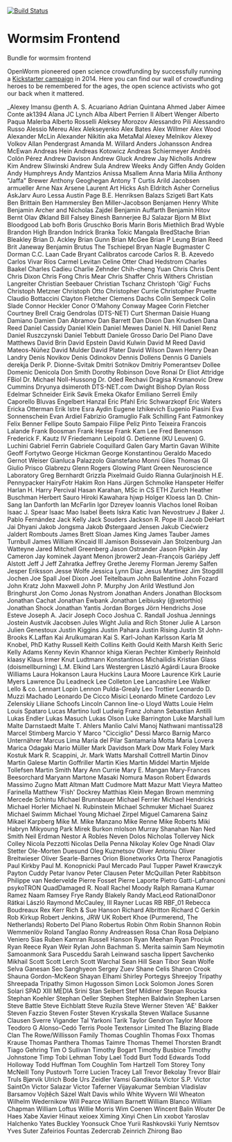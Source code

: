 [![Build Status](https://travis-ci.org/openworm/org.geppetto.frontend.png?branch=master)](https://travis-ci.org/openworm/org.geppetto.frontend)

# Wormsim Frontend

Bundle for wormsim frontend

OpenWorm pioneered open science crowdfunding by successfully running a <a href="https://www.kickstarter.com/projects/openworm/openworm-a-digital-organism-in-your-browser" target="_blank">Kickstarter campaign</a> in 2014. Here you can find our wall of crowdfunding heroes to be remembered for the ages, the open science activists who got our back when it mattered.

_Alexey Imansu
@enth
A. S.
Acuariano
Adrian Quintana
Ahmed Jaber
Aimee Conte
ak1394
Alana JC Lynch
Alba
Albert Perrien II
Albert Wenger
Alberto Paqua Malerba
Alberto Rosselli
Aleksey Morozov
Alessandro Pili
Alessandro Russo
Alessio Mereu
Alex Alekseyenko
Alex Bates
Alex Willmer
Alex Wood
Alexander McLin
Alexander Nikitin aka MetaMal
Alexey Melnikov
Alexey Volkov
Allan Pendergrast
Amanda M. Willard
Anders Johansson
Andrea McEwan
Andreas Hein
Andreas Kotowicz
Andreas Schiermeyer
Andrés Colón Pérez
Andrew Davison
Andrew Gluck
Andrew Jay Nicholls
Andrew Kim
Andrew Sliwinski
Andrew Sula
Andrew Weeks
Andy Giffen
Andy Golden
Andy Humphreys
Andy Mantzios
Anissa Msallem
Anna Maria Milia
Anthony "Jaffa" Brewer
Anthony Geoghegan
Antony T Curtis
Arild Jacobsen
armueller
Arne Nax
Arsene Laurent
Art Hicks
Ash Eldritch
Asher Cornelius
AskJarv
Auro Lessa
Austin Page
B.E. Henriksen
Balazs Szigeti
Bart Kats
Ben Brittain
Ben Hammersley
Ben Miller-Jacobson
Benjamen Henry White
Benjamin Archer and Nicholas Zajdel
Benjamin Auffarth
Benjamin Hitov
Bernt Olav Økland
Bill Falsey
Binesh Bannerjee
BJ Salazar
Bjorn M
Blixt
Bloodgood Lab
bofh
Boris Gruschko
Boris Marin
Boris Miethlich
Brad Wyble
Brandon High
Brandon Indrick
Branka Tokic Mangala
BredStache
Brian Bleakley
Brian D. Ackley
Brian Gunn
Brian McGee
Brian P Leung
Brian Reed
Brit Janeway Benjamin
Brutus The Tschiepel
Bryan Nagle
Bugmaster
C Dorman
C.C. Laan
Cade Bryant
Calibratos
carcode
Carlos R. B. Azevedo
Carlos Vivar Ríos
Carmel Levitan
Celine Otter
Chad Hedstrom
Charles Baakel
Charles Cadieu
Charlie Zehnder
Chih-cheng Yuan
Chris
Chris Dent
Chris Dixon
Chris Fong
Chris Mear
Chris Shaffer
Chris Withers
Christian Langreiter
Christian Seebauer
Christian Tschanz
Christoph 'Gigi' Fuchs
Christoph Metzner
Christoph Otto
Christopher Currie
Christopher Pruette
Claudio Bottaccini
Clayton Fletcher
Clemens Dachs
Colin Sempeck
Colin Slade
Connor Heckler
Conor O'Mahony
Conway Magee
Corin Fletcher
Courtney Brell
Craig Gendrolas (DTS-NET)
Curt Sherman
Daisie Huang
Damiano
Damien
Dan Abramov
Dan Barrett
Dan Dixon
Dan Knudsen
Dana Reed
Daniel Cassidy
Daniel Klein
Daniel Mewes
Daniel N. Hill
Daniel Renz
Daniel Ruszczynski
Daniel Tebbutt
Daniele Grosso
Dario Del Piano
Dave Matthews
David Brin
David Epstein
David Kulwin
David M Reed
David Mateos-Núñez
David Mulder
David Plater
David Wilson
Dawn Henry
Dean Landry
Denis Novikov
Denis Odinokov
Dennis Dollens
Dennis G Daniels
derekja
Derik P.
Dionne-Svitak
Dmitri Sotnikov
Dmitriy Pomerantsev
Dollee
Domenic Denicola
Don Smith
Dorothy Robinson
Dove Ronai
Dr Eliot Attridge FBiol
Dr. Michael Noll-Hussong
Dr. Oded Rechavi
Dragisa Krsmanovic
Drew Cummins
Dryunya
dsimeroth
DTS-NET.com
Dwight Bishop
Dylan Ross
Edelmar Schneider
Eirik Søvik
Emeka Okafor
Emiliano Serreli
Emily Caporello Bluvas
Engelbert Hanzal
Eric Pfahl
Eric Schwarzkopf
Eric Waters
Ericka Otterman
Erik Istre
Esra Aydin
Eugene Izhikevich
Eugenio Piasini
Eva Sonnenschein
Evan Ardiel
Fabrizio Gramuglio
Falk Schilling
Fant
Fatmonkey
Felix Benner
Fellipe Souto Sampaio
Filipe Peliz Pinto Teixeira
Francois Lalande
Frank Boosman
Frank Hesse
Frank Kam Lee
Fred Benenson
Frederick F. Kautz IV
Friedemann Leipold
G. Detienne (KU Leuven)
G. Luchini
Gabriel Ferrin
Gabriele Coquillard
Galen
Gary Martin
Gavan Wilhite
Geoff Fortytwo
George Hickman
George Konstantinou
Geraldo Macedo
Gernot Weiser
Gianluca Palazzolo
Gianstefano Monni
Giles Thomas
GI
Giulio Prisco
Glabrezu
Glenn Rogers
Glowing Plant
Green Neuroscience Laboratory
Greg Bernhardt
Grizzla Pixelmaid
Guido Rianna
Gularjinoish
H.E. Pennypacker
HairyFotr
Hakim Ron
Hans Jürgen Schmolke
Hanspeter Helfer
Harlan H.
Harry Percival
Hasan Karahan, MSc in CS ETH Zurich
Heather Buschman
Herbert Sauro
Hiroki Kawahara
hjwp
Holger Kloess
Ian D. Chin-Sang
Ian Danforth
Ian McFarlin
Igor Dzreyev
Ioannis Vlachos
Ionel Roiban
Isaac J. Spear
Isaac Mao
Isabel Beets
Iskra Katic
Ivan Nevostruev
J Baker
J. Pablo Fernández
Jack Kelly
Jack Souders
Jackson R. Pope III
Jacob DeHart
Jai Dhyani
Jakob Jongsma
Jakob Østergaard Jensen
Jakub Ciećwierz
Jaldert Rombouts
James Brett Sloan
James King
James Tauber
James Turnbull
James William Kincaid III
Jamison Boissevain
Jan Stolzenburg
Jan Watteyne
Jared Mitchell Greenberg
Jason Ostrander
Jason Pipkin
Jay Cameron
Jay kominek
Jayant Menon
jbrower2
Jean-François Gariépy
Jeff Alstott
Jeff J
Jeff Zahratka
Jeffrey Grethe
Jeremy Florman
Jeremy Salfen
Jesper Eriksson
Jesse Wolfe
Jessica Lynn Diaz
Jesus Martinez
Jim Stogdill
Jochen
Joe Spall
Joel Dixon
Joel Teitelbaum
John Ballentine
John Fozard
John Kratz
John Maxwell
John P. Murphy
Jon Arild Westlund
Jon Bringhurst
Jon Como
Jonas Nystrom
Jonathan Anders
Jonathan Blocksom
Jonathan Cachat
Jonathan Ewbank
Jonathan Leibiusky (@xetorthio)
Jonathan Shock
Jonathan Yantis
Jordan Borges
Jörn Hendrichs
Jose Esteve
Joseph A. Jacir
Joseph Coco
Joshua C. Randall
Joshua Jennings
Jostein Austvik Jacobsen
Jules Wight
Julia and Rich Stoner
Julie A Larson
Julien Genestoux
Justin Kiggins
Justin Pahara
Justin Rising
Justin St John-Brooks
K.Laffan
Kai Arulkumaran
Kai S.
Karl-Johan Karlsson
Karla M Knobel, PhD
Kathy Russell
Keith Collins
Keith Gould
Keith Marsh
Keith Seric
Kelly Adams
Kenny
Kevin
Khannor
khiga
Kieran Pechter
Kimberly Reinhold
klaasy
Klaus Irmer
Knut Ludtmann
Konstantinos Michailidis
Kristian Glass (doismellburning)
L.M. Elkind
Lars Westergren
László Agárdi
Laura Brooke Williams
Laura Hokanson
Laura Huckins
Laura Moore
Laurence Kirk
Laurie Myers
Lawrence Du
Leadneck
Lee Colleton
Lee Lancashire
Lee Walker
Lello & co.
Lennart Lopin
Lennon Pulda-Grealy
Leo Trottier
Leonardo D. Muzzi Machado
Leonardo De Cicco Misici
Leonardo Minete Cardozo
Lev Zelenskiy
Liliane Schoofs
Lincoln Cannon
line-o
Lloyd Watts
Louie Helm
Louis Spataro
Lucas Martino
ludl
Ludwig Franz Johann Sebastian Antilli
Lukas Endler
Lukas Masuch
Lukas Olson
Luke Barrington
Luke Marshall
lum
Malte Darnstaedt
Malte T. Ahlers
Manlio Calvi
Manoj Nathwani
mantissa128
Marcel Stimberg
Marcio Y
Marco "Cicciglio" Dessì
Marco Barnig
Marco Unternährer
Marcus Lima
María del Pilar Santamaría Motta
Maria Lovera
Marica Odagaki
Mario Müller
Mark Davidson
Mark Dow
Mark Foley
Mark Kostuk
Mark R. Scappini, Jr.
Mark Watts
Marshall Cottrell
Martin Dinov
Martin Galese
Martin Goffriller
Martin Kies
Martin Middel
Martin Mjelde Tollefsen
Martin Smith
Mary Ann Currie
Mary E. Mangan
Mary-Frances Beesorchard
Maryann Martone
Masaki Nomura
Mason Robert Edwards
Massimo Zugno
Matt Altman
Matt Cudmore
Matt Mazur
Matt Vieyra
Matteo Farinella
Matthew 'Fish' Dockrey
Matthias Klein
Megan Brown
memming
Mercede Schintu
Michael Brunnbauer
Michael Ferrier
Michael Hendricks
Michael Horler
Michael N. Rubinstein
Michael Schmuker
Michael Suarez
Michael Swimm
Michael Young
Michael Zirpel
Miguel Camarena Sainz
Mikael Karpberg
Mike M.
Mike Manzano
Mike Renne
Mike Roberts
Miki Habryn
Mikyoung Park
Mirek Burkon
mlolson
Murray Shanahan
Nan
Ned Smith
Neil Erdman
Nestor A Robles
Neven Dolos
Nicholas Tollervey
Nick Colley
Nicola Pezzotti
Nicolas Della Penna
Nikolay Kolev
Oge Nnadi
Olav Stetter
Ole-Morten Duesund
Oleg Kuznetsov
Oliver Antoniu
Oliver Breitwieser
Oliver Searle-Barnes
Orion Bionetworks
Orta Therox
Panagiotis
Paul Kirkby
Paul M. Konopnicki
Paul Mercado
Paul Tupper
Paweł Krawczyk
Payton Cuddy
Petar Ivanov
Peter Clausen
Peter McQuillan
Peter Rabbitson
Philippe van Nedervelde
Pierre Fosset
Pierre Laporte
Pietro Gatti-Lafranconi
psykoTRON
QuadDamaged
R. Noall
Rachel Moody
Ralph
Ramana Kumar
Ramez Naam
Ramsey Frye
Randy Blakely
Randy MacLeod
RationalDonor
Rátkai László
Raymond McCauley, III
Rayner Lucas
RB
RBF_01
Rebecca Boudreaux
Rex Kerr
Rich & Sue Hanson
Richard Albritton
Richard C Gerkin
Rob Kirkup
Robert Jenkins, JRW UK
Robert Khoe (Purmerend, The Netherlands)
Roberto Del Piano
Robertus
Robin Ohm
Robin Shannon
Robin Wemmenlöv
Roland Tanglao
Ronny Andreassen
Rosa Chan
Rosa Delpiano Veniero Sias
Ruben Kamran
Russell Hanson
Ryan Meehan
Ryan Prociuk
Ryan Reece
Ryan Weir
Rylan John Bachman
S. Merita
saimin
Sam Neymotin
Samoanmonk
Sara Pusceddu
Sarah Leinwand
sascha lippert
Savchenko Mikhail
Scott
Scott Lerch
Scott Warchal
Sean Hill
Sean Tibor
Sean Wolfe
Selva Ganesan
Seo Sanghyeon
Sergey Zuev
Shane Celis
Sharon Crook
Shauna Gordon-McKeon
Shayan Elhami
Shirley Portegys
Shreejoy Tripathy
Shreepada Tripathy
Simon Hugosson
Simon Lock
Solomon Jones
Soren Solari
SPAD XIII MEDIA
Srini
Stan Seibert
Stef Mildiner
Stepan Roucka
Stephan Koehler
Stephan Oeller
Stephen
Stephen Baldwin
Stephen Larsen
Steve Battle
Steve Eichblatt
Steve Ruzila
Steve Werner
Steven 'AE' Bakker
Steven Fazzio
Steven Foster
Steven Kryskalla
Steven Wallace
Susanne Clausen
Sverre Vigander
Tal Yarkoni
Tarik
Taylor Gendron
Taylor Moore
Teodoro G Alonso-Cedó
Terris Poole
Textensor Limited
The Blazing Blade Clan 
The Rowe/Willisson Family
Thomas Coughlin
Thomas Foxx
Thomas Krause
Thomas Panthera
Thomas Taimre
Thomas Themel
Thorsten Brandt
Tiago Gehring
Tim O Sullivan
Timothy Bogart
Timothy Busbice
Timothy Johnstone
Timp
Tobi Lehman
Toby Lael
Todd Burt
Todd Edwards
Todd Holloway
Todd Huffman
Tom Coughlin
Tom Hartzell
Tom Storey
Tony McNeill
Tony Pustovrh
Torre Lucien
Tracey Lall
Trevor Bekolay
Trevor Blair
Truls Bjørvik
Ulrich Bode
Urs Zeidler
Vamsi Gandikota
Victor S.P.
Victor SaintOn
Victor Salazar
Victor Taferner
Vijayakumar Sembian
Vladislav Barsamov
Vojtěch Sázel
Walt Davis
whilo
White Wyvern
Wil Wheaton
Wilhelm Wedernikow
Will Pearce
William Barnett
William Blanco
William Chapman
William Loftus
Willie Morris
Wim Coenen
Wincent Balin
Wouter De Haes
Xabe
Xavier Hinaut
xeioex
Ximing
Xinyi Chen Lin
xxobot
Yaroslav Halchenko
Yates Buckley
Yoonsuck Choe
Yurii Rashkovskii
Yuriy Nemtsov
Yves Suter
Zafeirios Fountas
Zedercrab
Zeinrich
Zhirong Bao
